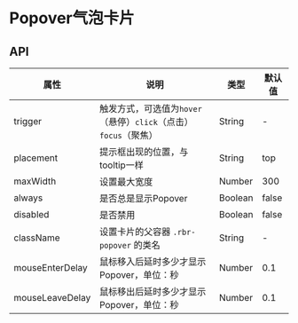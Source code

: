 # Popover气泡卡片

## API

|  属性   | 说明  | 类型 |  默认值 |
|  ----  | ----  | ---- | ---  |
|  trigger  | 触发方式，可选值为`hover`（悬停）`click`（点击）`focus`（聚焦）  | String | - |
|  placement | 提示框出现的位置，与tooltip一样  | String | top  |
|  maxWidth | 设置最大宽度  | Number | 300 |
|  always | 是否总是显示Popover  | Boolean | false |
|  disabled | 是否禁用  | Boolean | false |
|  className | 设置卡片的父容器 `.rbr-popover` 的类名  | String | - |
|  mouseEnterDelay | 鼠标移入后延时多少才显示 Popover，单位：秒  | Number | 0.1 |
|  mouseLeaveDelay | 鼠标移出后延时多少才显示 Popover，单位：秒  | Number | 0.1 |
